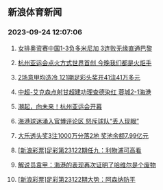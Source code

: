 ## 新浪体育新闻 
### 2023-09-24 12:07:06

1. [女排奥资赛中国1-3负多米尼加 3连败无缘直通巴黎](https://sports.sina.com.cn/others/volleyball/2023-09-23/doc-imznthvc0926036.shtml)

2. [杭州亚运会点火方式世界首创 今晚我们都是火炬手](https://sports.sina.com.cn/o/2023-09-23/doc-imznthux1078915.shtml)

3. [2场意甲均造冷 121期足彩头奖开41注41万多元](https://sports.sina.com.cn/l/2023-09-24/doc-imznucyp0596442.shtml)

4. [中超-艾克森点射甘超建功理查德染红 蓉城2-1海港](https://sports.sina.com.cn/china/j/2023-09-23/doc-imznthuy6390426.shtml)

5. [潮起，向未来！杭州亚运会开幕](https://sports.sina.com.cn/o/2023-09-23/doc-imznthuz4160341.shtml)

6. [海港球迷涌入官博评论区 怒斥球队“丢人现眼”](https://sports.sina.com.cn/china/j/2023-09-23/doc-imznthvc0934774.shtml)

7. [大乐透头奖3注1000万分落2地 奖池余额7.99亿元](https://sports.sina.com.cn/l/2023-09-23/doc-imznthuy6402910.shtml)

8. [[新浪彩票]足彩第23122期任九：利物浦可高看](https://sports.sina.com.cn/l/2023-09-24/doc-imznucyr3699103.shtml)

9. [解说员袁甲：海港的表现再次证明了哈维尔是个废物](https://sports.sina.com.cn/china/j/2023-09-23/doc-imznthux1073558.shtml)

10. [[新浪彩票]足彩第23122期大势：阿森纳防平](https://sports.sina.com.cn/l/2023-09-24/doc-imznucyt0475973.shtml)

